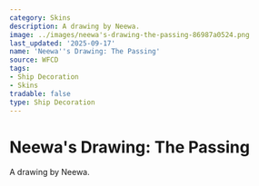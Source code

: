 ```yaml
---
category: Skins
description: A drawing by Neewa.
image: ../images/neewa's-drawing-the-passing-86987a0524.png
last_updated: '2025-09-17'
name: 'Neewa''s Drawing: The Passing'
source: WFCD
tags:
- Ship Decoration
- Skins
tradable: false
type: Ship Decoration
---
```


# Neewa's Drawing: The Passing

A drawing by Neewa.

